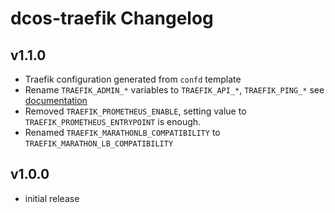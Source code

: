# dcos-traefik Changelog

## v1.1.0
  - Traefik configuration generated from `confd` template
  - Rename `TRAEFIK_ADMIN_*` variables to `TRAEFIK_API_*`, `TRAEFIK_PING_*` see [documentation](https://docs.traefik.io/configuration/backends/web/)
  - Removed `TRAEFIK_PROMETHEUS_ENABLE`, setting value to `TRAEFIK_PROMETHEUS_ENTRYPOINT` is enough.
  - Renamed `TRAEFIK_MARATHONLB_COMPATIBILITY` to `TRAEFIK_MARATHON_LB_COMPATIBILITY`

## v1.0.0
 - initial release
